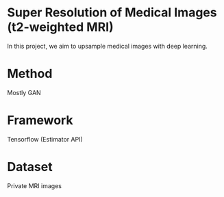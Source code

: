 # Super Resolution of Medical Images (t2-weighted MRI)
In this project, we aim to upsample medical images with deep learning.

# Method
Mostly GAN

# Framework
Tensorflow (Estimator API)

# Dataset
Private MRI images
